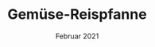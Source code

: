 ---
layout: recipe
title:  "Gemüse-Reispfanne"
image: gemuese-reispfanne.jpeg
date: 20. Februar 2021

authorName: Talitha Mellor
category: Pfannengericht 

yield: 4
prepTime: 5
cookTime: 30

ingredients:
- 250g Reis (Trockengewicht)
- 2 EL Öl
- 300g Räuchertofu 
- 1 Zwiebel 
- 2 Knoblauchzehen
- 1 Tomate 
- 1 Paprika 
- 1 Zucchini 
- 150g Erbsen (TK)
- 200ml Sojasahne 
- 3 TL mildes Currypulver
- 2 EL Sojasauce 
- Salz&Pfeffer 
- 1-2 Frühlingszwiebeln 

directions:
- Reis nach Packungsanweisung kochen, gerne auch einfach Reis vom Vortag benutzen. 
- Getrennt voneinander Tofu, Zwiebeln, Tomaten, Paprika und Zucchini klein würfeln, Knoblauch hacken und Frühlingszwiebeln in dünne Ringe schneiden.
- In einer großen Pfanne den Tofu in Öl 5 Minuten anbraten. 
- Zwiebeln dazugeben und etwas Farbe annehmen lassen. 
- Knoblauch, Paprika und Zucchini dazu geben und ebenfalls ein paar Minuten anbraten. 
- Tomaten, Erbsen und Curry unterrühren. 
- Mit Sahne und Sojasauce ablöschen. 
- Einmal aufkochen und ein paar Minuten ziehen lassen, dann den Reis unterrühren und alles zusammen in der Pfanne nochmal zum kochen bringen. 
- Mit Frühlingszwiebeln toppen. 
---